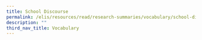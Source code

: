 ```yaml
---
title: School Discourse
permalink: /elis/resources/read/research-summaries/vocabulary/school-discourse/
description: ""
third_nav_title: Vocabulary
---
```

